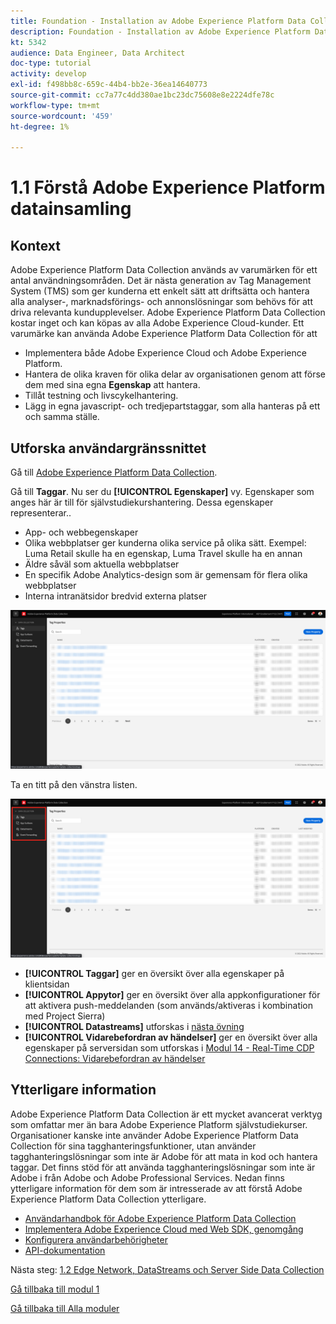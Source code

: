 ```yaml
---
title: Foundation - Installation av Adobe Experience Platform Data Collection och Web SDK-tillägget - förklarar Adobe Experience Platform Data Collection
description: Foundation - Installation av Adobe Experience Platform Data Collection och Web SDK-tillägget - förklarar Adobe Experience Platform Data Collection
kt: 5342
audience: Data Engineer, Data Architect
doc-type: tutorial
activity: develop
exl-id: f498bb8c-659c-44b4-bb2e-36ea14640773
source-git-commit: cc7a77c4dd380ae1bc23dc75608e8e2224dfe78c
workflow-type: tm+mt
source-wordcount: '459'
ht-degree: 1%

---
```


# 1.1 Förstå Adobe Experience Platform datainsamling

## Kontext

Adobe Experience Platform Data Collection används av varumärken för ett antal användningsområden. Det är nästa generation av Tag Management System (TMS) som ger kunderna ett enkelt sätt att driftsätta och hantera alla analyser-, marknadsförings- och annonslösningar som behövs för att driva relevanta kundupplevelser. Adobe Experience Platform Data Collection kostar inget och kan köpas av alla Adobe Experience Cloud-kunder. Ett varumärke kan använda Adobe Experience Platform Data Collection för att

- Implementera både Adobe Experience Cloud och Adobe Experience Platform.
- Hantera de olika kraven för olika delar av organisationen genom att förse dem med sina egna **Egenskap** att hantera.
- Tillåt testning och livscykelhantering.
- Lägg in egna javascript- och tredjepartstaggar, som alla hanteras på ett och samma ställe.

## Utforska användargränssnittet

Gå till [Adobe Experience Platform Data Collection](https://experience.adobe.com/#/data-collection/).

Gå till **Taggar**. Nu ser du **[!UICONTROL Egenskaper]** vy. Egenskaper som anges här är till för självstudiekurshantering. Dessa egenskaper representerar..

- App- och webbegenskaper
- Olika webbplatser ger kunderna olika service på olika sätt. Exempel: Luma Retail skulle ha en egenskap, Luma Travel skulle ha en annan
- Äldre såväl som aktuella webbplatser
- En specifik Adobe Analytics-design som är gemensam för flera olika webbplatser
- Interna intranätsidor bredvid externa platser

![Visa egenskapsvyn](./images/launch1.png)

Ta en titt på den vänstra listen.

![Starta vänster tåg](./images/launch2.png)

- **[!UICONTROL Taggar]** ger en översikt över alla egenskaper på klientsidan
- **[!UICONTROL Appytor]** ger en översikt över alla appkonfigurationer för att aktivera push-meddelanden (som används/aktiveras i kombination med Project Sierra)
- **[!UICONTROL Datastreams]** utforskas i [nästa övning](./ex2.md)
- **[!UICONTROL Vidarebefordran av händelser]** ger en översikt över alla egenskaper på serversidan som utforskas i [Modul 14 - Real-Time CDP Connections: Vidarebefordran av händelser](../module14/aep-data-collection-ssf.md)

## Ytterligare information

Adobe Experience Platform Data Collection är ett mycket avancerat verktyg som omfattar mer än bara Adobe Experience Platform självstudiekurser. Organisationer kanske inte använder Adobe Experience Platform Data Collection för sina tagghanteringsfunktioner, utan använder tagghanteringslösningar som inte är Adobe för att mata in kod och hantera taggar. Det finns stöd för att använda tagghanteringslösningar som inte är Adobe i från Adobe och Adobe Professional Services.
Nedan finns ytterligare information för dem som är intresserade av att förstå Adobe Experience Platform Data Collection ytterligare.

- [Användarhandbok för Adobe Experience Platform Data Collection](https://experienceleague.adobe.com/docs/experience-platform/tags/home.html?lang=sv)
- [Implementera Adobe Experience Cloud med Web SDK, genomgång](https://experienceleague.adobe.com/docs/platform-learn/implement-web-sdk/overview.html)
- [Konfigurera användarbehörigheter](https://experienceleague.adobe.com/docs/experience-platform/tags/admin/user-permissions.html)
- [API-dokumentation](https://developer.adobelaunch.com/api/)

Nästa steg: [1.2 Edge Network, DataStreams och Server Side Data Collection](./ex2.md)

[Gå tillbaka till modul 1](./data-ingestion-launch-web-sdk.md)

[Gå tillbaka till Alla moduler](./../../overview.md)
